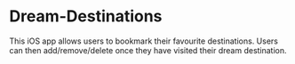 # Dream-Destinations

This iOS app allows users to bookmark their favourite destinations. Users can then add/remove/delete once they have visited their dream destination.
